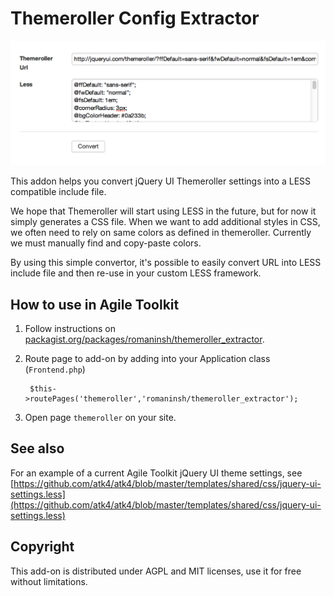# Themeroller Config Extractor

![screenshot](doc/screenshot.png)

This addon helps you convert jQuery UI Themeroller settings into a LESS
compatible include file.

We hope that Themeroller will start using LESS in the future, but for
now it simply generates a CSS file. When we want to add additional
styles in CSS, we often need to rely on same colors as defined in
themeroller. Currently we must manually find and copy-paste colors. 

By using this simple convertor, it's possible to easily convert URL into
LESS include file and then re-use in your custom LESS framework.


## How to use in Agile Toolkit

1. Follow instructions on [packagist.org/packages/romaninsh/themeroller_extractor](https://packagist.org/packages/romaninsh/themeroller_extractor).
2. Route page to add-on by adding into your Application class (`Frontend.php`)

        $this->routePages('themeroller','romaninsh/themeroller_extractor');
3. Open page `themeroller` on your site.

## See also

For an example of a current Agile Toolkit jQuery UI theme settings, see [https://github.com/atk4/atk4/blob/master/templates/shared/css/jquery-ui-settings.less](https://github.com/atk4/atk4/blob/master/templates/shared/css/jquery-ui-settings.less)


## Copyright

This add-on is distributed under AGPL and MIT licenses, use it for free without limitations.
